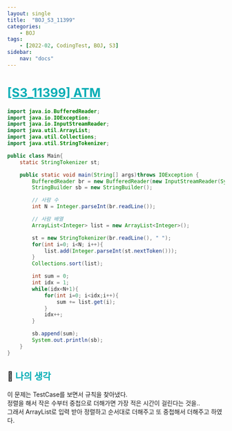 ```yaml
---
layout: single
title:  "BOJ_S3_11399"
categories: 
    - BOJ
tags: 
    - [2022-02, CodingTest, BOJ, S3]
sidebar:
    nav: "docs"
---
```


# <b><a style="color:#00adb5" href="https://www.acmicpc.net/problem/11399" target=_blank>[S3_11399] ATM</a></b>

```java
import java.io.BufferedReader;
import java.io.IOException;
import java.io.InputStreamReader;
import java.util.ArrayList;
import java.util.Collections;
import java.util.StringTokenizer;

public class Main{
    static StringTokenizer st;

    public static void main(String[] args)throws IOException {
        BufferedReader br = new BufferedReader(new InputStreamReader(System.in));
        StringBuilder sb = new StringBuilder();

        // 사람 수
        int N = Integer.parseInt(br.readLine());

        // 사람 배열
        ArrayList<Integer> list = new ArrayList<Integer>();

        st = new StringTokenizer(br.readLine(), " ");
        for(int i=0; i<N; i++){
            list.add(Integer.parseInt(st.nextToken()));
        }
        Collections.sort(list);

        int sum = 0;
        int idx = 1;
        while(idx<N+1){
            for(int i=0; i<idx;i++){
                sum += list.get(i);
            }
            idx++;
        }

        sb.append(sum);
        System.out.println(sb);
    }
}
```


## 🤔 <b><a style="color:#00adb5">나의 생각</a></b>
이 문제는 TestCase를 보면서 규칙을 찾아냈다.<br>
정렬을 해서 작은 수부터 중첩으로 더해가면 가장 적은 시간이 걸린다는 것을..<br>
그래서 ArrayList로 입력 받아 정렬하고 순서대로 더해주고 또 중첩해서 더해주고 하였다.